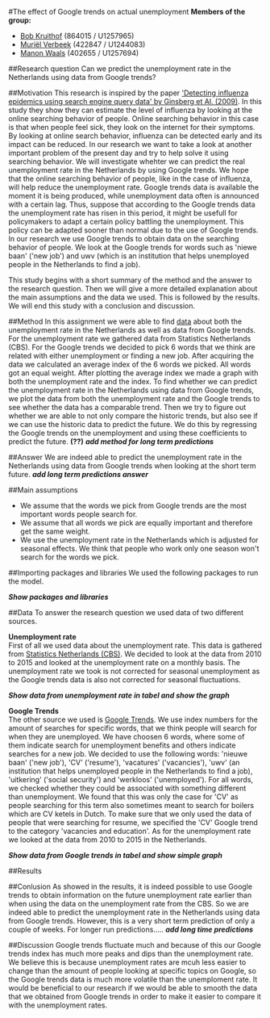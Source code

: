 #The effect of Google trends on actual unemployment
**Members of the group:**
* [Bob Kruithof](https://github.com/BobKruithof) (864015 / U1257965)
* [Muriël Verbeek](https://github.com/MurielVerbeek) (422847 / U1244083) 
* [Manon Waals](https://github.com/ManonWaals) (402655 / U1257694)

##Research question
Can we predict the unemployment rate in the Netherlands using data from Google trends?

##Motivation
This research is inspired by the paper ['Detecting influenza epidemics using search engine query data' by Ginsberg et Al. (2009)](http://www.nature.com/nature/journal/v457/n7232/abs/nature07634.html). In this study they show they can estimate the level of influenza by looking at the online searching behavior of people. Online searching behavior in this case is that when people feel sick, they look on the internet for their symptoms. By looking at online search behavior, influenza can be detected early and its impact can be reduced. 
In our research we want to take a look at another important problem of the present day and try to help solve it using searching behavior. We will investigate whehter we can predict the real unemployment rate in the Netherlands by using Google trends. We hope that the online searching behavior of people, like in the case of influenza, will help reduce the unemployment rate. Google trends data is available the moment it is being produced, while unemployment data often is announced with a certain lag. Thus, suppose that according to the Google trends data the unemployment rate has risen in this period, it might be usefull for policymakers to adapt a certain policy battling the unemployment. This policy can be adapted sooner than normal due to the use of Google trends. In our research we use Google trends to obtain data on the searching behavior of people. We look at the Google trends for words such as 'niewe baan' ('new job') and uwv (which is an institution that helps unemployed people in the Netherlands to find a job).  

This study begins with a short summary of the method and the answer to the research question. Then we will give a more detailed explanation about the main assumptions and the data we used. This is followed by the results. We will end this study with a conclusion and discussion.

##Method
In this assignment we were able to find [data](https://github.com/ManonWaals/assignments/blob/master/Python.md#data) about both the unemployment rate in the Netherlands as well as data from Google trends. For the unemployment rate we gathered data from Statistics Netherlands (CBS). For the Google trends we decided to pick 6 words that we think are related with either unemployment or finding a new job. After acquiring the data we calculated an average index of the 6 words we picked. All words got an equal weight. After plotting the average index we made a graph with both the unemployment rate and the index. To find whether we can predict the unemployment rate in the Netherlands using data from Google trends, we plot the data from both the unemployment rate and the Google trends to see whether the data has a comparable trend. Then we try to figure out whether we are able to not only compare the historic trends, but also see if we can use the historic data to predict the future. We do this by regressing the Google trends on the unemployment and using these coefficients to predict the future. **(??)**
**_add method for long term predictions_**

##Answer
We are indeed able to predict the unemployment rate in the Netherlands using data from Google trends when looking at the short term future.
**_add long term predictions answer_**

##Main assumptions
* We assume that the words we pick from Google trends are the most important words people search for.
* We assume that all words we pick are equally important and therefore get the same weight.
* We use the unemployment rate in the Netherlands which is adjusted for seasonal effects. We think that people who work only one season won't search for the words we pick.

##Importing packages and libraries
We used the following packages to run the model. 

**_Show packages and libraries_**

##Data
To answer the research question we used data of two different sources.

**Unemployment rate**  
First of all we used data about the unemployment rate. This data is gathered from [Statistics Netherlands (CBS)](http://statline.cbs.nl/Statweb/publication/?DM=SLNL&PA=80590ned&D1=10,12,14&D2=0&D3=0&D4=91-102,104-115,117-128,130-141,143-154,156-167,169-180&HDR=T&STB=G1,G2,G3&VW=T). We decided to look at the data from 2010 to 2015 and looked at the unemployment rate on a monthly basis. The unemployment rate we took is not corrected for seasonal unemployment as the Google trends data is also not corrected for seasonal fluctuations.

**_Show data from unemployment rate in tabel and show the graph_**

**Google Trends**  
The other source we used is [Google Trends](https://www.google.nl/trends/). We use index numbers for the amount of searches for specific words, that we think people will search for when they are unemployed. We have choosen 6 words, where some of them indicate search for unemployment benefits and others indicate searches for a new job. We decided to use the following words: 'nieuwe baan' ('new job'), 'CV' ('resume'), 'vacatures' ('vacancies'), 'uwv' (an institution that helps unemployed people in the Netherlands to find a job), 'uitkering' ('social security') and 'werkloos' ('unemployed'). For all words, we checked whether they could be associated with something different than unemployment. We found that this was only the case for 'CV' as people searching for this term also sometimes meant to search for boilers which are CV ketels in Dutch. To make sure that we only used the data of people that were searching for resume, we specified the 'CV' Google trend to the category 'vacancies and education'. As for the unemployment rate we looked at the data from 2010 to 2015 in the Netherlands.

**_Show data from Google trends in tabel and show simple graph_**

##Results


##Conlusion
As showed in the results, it is indeed possible to use Google trends to obtain information on the future unemployment rate earlier than when using the data on the unemployment rate from the CBS. So we are indeed able to predict the unemployment rate in the Netherlands using data from Google trends. However, this is a very short term prediction of only a couple of weeks. For longer run predictions.....
**_add long time predictions_**


##Discussion
Google trends fluctuate much and because of this our Google trends index has much more peaks and dips than the unemployment rate. We believe this is because unemployment rates are mcuh less easier to change than the amount of people looking at specific topics on Google, so the Google trends data is much more volatile than the unemploment rate. It would be beneficial to our research if we would be able to smooth the data that we obtained from Google trends in order to make it easier to compare it with the unemployment rates.
